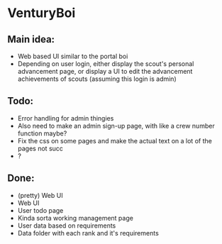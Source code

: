 # VenturyBoi
## Main idea:
* Web based UI similar to the portal boi
* Depending on user login, either display the scout's personal advancement page, or display a UI to edit the advancement achievements of scouts (assuming this login is admin)
## Todo:
* Error handling for admin thingies
* Also need to make an admin sign-up page, with like a crew number function maybe?
* Fix the css on some pages and make the actual text on a lot of the pages not succ
* ?
## Done:
* (pretty) Web UI
* Web UI
* User todo page
* Kinda sorta working management page
* User data based on requirements
* Data folder with each rank and it's requirements

